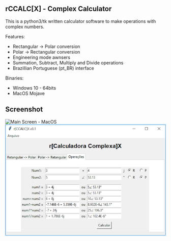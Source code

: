 rCCALC[X] - Complex Calculator
------------------------------

This is a python3/tk written calculator software to make operations with complex numbers.

Features:
- Rectangular -> Polar conversion
- Polar -> Rectangular conversion
- Engineering mode awnsers
- Summation, Subtract, Multiply and Divide operations
- Brazillian Portuguese (pt_BR) interface 

Binaries:
- Windows 10 - 64bits 
- MacOS Mojave

Screenshot
----------
![Main Screen - MacOS](images/2png)
![Main Screen - Windows](images/1.png)




